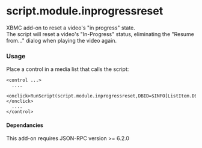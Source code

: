 # script.module.inprogressreset
XBMC add-on to reset a video's "in progress" state.  
The script will reset a video's "In-Progress" status, eliminating the "Resume from..." dialog when playing the video again.

### Usage
Place a control in a media list that calls the script:

    <control ...>
      ....
      <onclick>RunScript(script.module.inprogressreset,DBID=$INFO[ListItem.DBID])</onclick>
      ....
    </control>

#### Dependancies
This add-on requires JSON-RPC version >= 6.2.0
